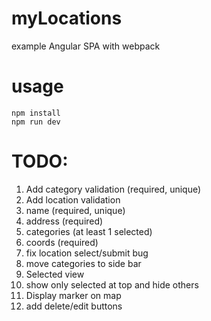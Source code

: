 # myLocations

example Angular SPA with webpack

# usage
```
npm install
npm run dev
```

# TODO:
1. Add category validation (required, unique)
2. Add location validation
  1. name (required, unique)
  2. address (required)
  3. categories (at least 1 selected)
  4. coords (required)
4. fix location select/submit bug
5. move categories to side bar
6. Selected view
  1. show only selected at top and hide others
  2. Display marker on map
  3. add delete/edit buttons
